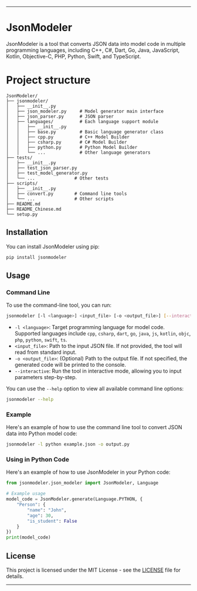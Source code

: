 
---

# JsonModeler

JsonModeler is a tool that converts JSON data into model code in multiple programming languages, including C++, C#, Dart, Go, Java, JavaScript, Kotlin, Objective-C, PHP, Python, Swift, and TypeScript.

# Project structure

```
JsonModeler/
├── jsonmodeler/
│   ├── __init__.py
│   ├── json_modeler.py     # Model generator main interface
│   ├── json_parser.py      # JSON parser
│   ├── languages/          # Each language support module
│   │   ├── __init__.py
│   │   ├── base.py         # Basic language generator class
│   │   ├── cpp.py          # C++ Model Builder
│   │   ├── csharp.py       # C# Model Builder
│   │   ├── python.py       # Python Model Builder
│   │   └── ...             # Other language generators
├── tests/
│   ├── __init__.py
│   ├── test_json_parser.py
│   ├── test_model_generator.py
│   └── ...               # Other tests
├── scripts/
│   ├── __init__.py
│   ├── convert.py        # Command line tools
│   └── ...               # Other scripts
├── README.md
├── README_Chinese.md
└── setup.py
```

## Installation

You can install JsonModeler using pip:

```bash
pip install jsonmodeler
```

## Usage

### Command Line

To use the command-line tool, you can run:

```bash
jsonmodeler [-l <language>] <input_file> [-o <output_file>] [--interactive]
```

- `-l <language>`: Target programming language for model code. Supported languages include `cpp`, `csharp`, `dart`, `go`, `java`, `js`, `kotlin`, `objc`, `php`, `python`, `swift`, `ts`.
- `<input_file>`: Path to the input JSON file. If not provided, the tool will read from standard input.
- `-o <output_file>`: (Optional) Path to the output file. If not specified, the generated code will be printed to the console.
- `--interactive`: Run the tool in interactive mode, allowing you to input parameters step-by-step.

You can use the `--help` option to view all available command line options:

```bash
jsonmodeler --help
```

### Example

Here's an example of how to use the command line tool to convert JSON data into Python model code:

```bash
jsonmodeler -l python example.json -o output.py
```

### Using in Python Code

Here's an example of how to use JsonModeler in your Python code:

```python
from jsonmodeler.json_modeler import JsonModeler, Language

# Example usage
model_code = JsonModeler.generate(Language.PYTHON, {
    "Person": {
        "name": "John",
        "age": 30,
        "is_student": False
    }
})
print(model_code)
```

## License

This project is licensed under the MIT License - see the [LICENSE](LICENSE) file for details.

---
